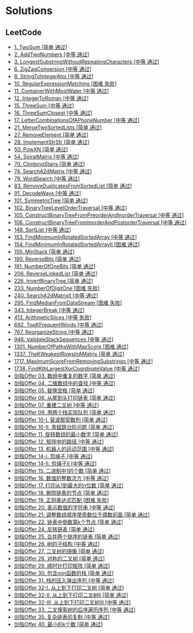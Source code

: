 # Solutions

## LeetCode

- [1. TwoSum [简单 通过]](src\com\hkllyx\solution\leetcode\TwoSum.java)
- [2. AddTwoNumbers [中等 通过]](src\com\hkllyx\solution\leetcode\AddTwoNumbers.java)
- [3. LongestSubstringWithoutRepeatingCharacters [中等 通过]](src\com\hkllyx\solution\leetcode\LongestSubstringWithoutRepeatingCharacters.java)
- [6. ZigZagConversion [中等 通过]](src\com\hkllyx\solution\leetcode\ZigZagConversion.java)
- [8. StringToIntegerAtoi [中等 通过]](src\com\hkllyx\solution\leetcode\StringToIntegerAtoi.java)
- [10. RegularExpressionMatching [困难 失败]](src\com\hkllyx\solution\leetcode\RegularExpressionMatching.java)
- [11. ContainerWithMostWater [中等 通过]](src\com\hkllyx\solution\leetcode\ContainerWithMostWater.java)
- [12. IntegerToRoman [中等 通过]](src\com\hkllyx\solution\leetcode\IntegerToRoman.java)
- [15. ThreeSum [中等 通过]](src\com\hkllyx\solution\leetcode\ThreeSum.java)
- [16. ThreeSumClosest [中等 通过]](src\com\hkllyx\solution\leetcode\ThreeSumClosest.java)
- [17. LetterCombinationsOfAPhoneNumber [中等 通过]](src\com\hkllyx\solution\leetcode\LetterCombinationsOfAPhoneNumber.java)
- [21. MergeTwoSortedLists [简单 通过]](src\com\hkllyx\solution\leetcode\MergeTwoSortedLists.java)
- [27. RemoveElement [简单 通过]](src\com\hkllyx\solution\leetcode\RemoveElement.java)
- [28. ImplementStrStr [简单 通过]](src\com\hkllyx\solution\leetcode\ImplementStrStr.java)
- [50. PowXN [简单 通过]](src\com\hkllyx\solution\leetcode\PowXN.java)
- [54. SpiralMatrix [中等 通过]](src\com\hkllyx\solution\leetcode\SpiralMatrix.java)
- [70. ClimbingStairs [简单 通过]](src\com\hkllyx\solution\leetcode\ClimbingStairs.java)
- [74. SearchA2dMatrix [中等 通过]](src\com\hkllyx\solution\leetcode\SearchA2dMatrix.java)
- [79. WordSearch [中等 通过]](src\com\hkllyx\solution\leetcode\WordSearch.java)
- [83. RemoveDuplicatesFromSortedList [简单 通过]](src\com\hkllyx\solution\leetcode\RemoveDuplicatesFromSortedList.java)
- [91. DecodeWays [中等 通过]](src\com\hkllyx\solution\leetcode\DecodeWays.java)
- [101. SymmetricTree [简单 通过]](src\com\hkllyx\solution\leetcode\SymmetricTree.java)
- [102. BinaryTreeLevelOrderTraversal [中等 通过]](src\com\hkllyx\solution\leetcode\BinaryTreeLevelOrderTraversal.java)
- [105. ConstructBinaryTreeFromPreorderAndInorderTraversal [中等 通过]](src\com\hkllyx\solution\leetcode\ConstructBinaryTreeFromPreorderAndInorderTraversal.java)
- [106. ConstructBinaryTreeFromInorderAndPostorderTraversal [中等 通过]](src\com\hkllyx\solution\leetcode\ConstructBinaryTreeFromInorderAndPostorderTraversal.java)
- [148. SortList [中等 通过]](src\com\hkllyx\solution\leetcode\SortList.java)
- [153. FindMinimumInRotatedSortedArray [中等 通过]](src\com\hkllyx\solution\leetcode\FindMinimumInRotatedSortedArray.java)
- [154. FindMinimumInRotatedSortedArrayII [困难 通过]](src\com\hkllyx\solution\leetcode\FindMinimumInRotatedSortedArrayII.java)
- [155. MinStack [简单 通过]](src\com\hkllyx\solution\leetcode\MinStack.java)
- [190. ReverseBits [简单 通过]](src\com\hkllyx\solution\leetcode\ReverseBits.java)
- [191. NumberOfOneBits [简单 通过]](src\com\hkllyx\solution\leetcode\NumberOfOneBits.java)
- [206. ReverseLinkedList [简单 通过]](src\com\hkllyx\solution\leetcode\ReverseLinkedList.java)
- [226. InvertBinaryTree [简单 通过]](src\com\hkllyx\solution\leetcode\InvertBinaryTree.java)
- [233. NumberOfDigitOne [困难 失败]](src\com\hkllyx\solution\leetcode\NumberOfDigitOne.java)
- [240. SearchA2dMatrixII [中等 通过]](src\com\hkllyx\solution\leetcode\SearchA2dMatrixII.java)
- [295. FindMedianFromDataStream [困难 失败]](src\com\hkllyx\solution\leetcode\FindMedianFromDataStream.java)
- [343. IntegerBreak [中等 通过]](src\com\hkllyx\solution\leetcode\IntegerBreak.java)
- [413. ArithmeticSlices [中等 失败]](src\com\hkllyx\solution\leetcode\ArithmeticSlices.java)
- [692. TopKFrequentWords [中等 通过]](src\com\hkllyx\solution\leetcode\TopKFrequentWords.java)
- [767. ReorganizeString [中等 通过]](src\com\hkllyx\solution\leetcode\ReorganizeString.java)
- [946. ValidateStackSequences [中等 通过]](src\com\hkllyx\solution\leetcode\ValidateStackSequences.java)
- [1301. NumberOfPathsWithMaxScore [困难 通过]](src\com\hkllyx\solution\leetcode\NumberOfPathsWithMaxScore.java)
- [1337. TheKWeakestRowsInAMatrix [简单 通过]](src\com\hkllyx\solution\leetcode\TheKWeakestRowsInAMatrix.java)
- [1717. MaximumScoreFromRemovingSubstrings [中等 通过]](src\com\hkllyx\solution\leetcode\MaximumScoreFromRemovingSubstrings.java)
- [1738. FindKthLargestXorCoordinateValue [中等 通过]](src\com\hkllyx\solution\leetcode\FindKthLargestXorCoordinateValue.java)
- [剑指Offer 03. 数组中重复的数字 [简单 通过]](src\com\hkllyx\solution\leetcode\数组中重复的数字.java)
- [剑指Offer 04. 二维数组中的查找 [中等 通过]](src\com\hkllyx\solution\leetcode\二维数组中的查找.java)
- [剑指Offer 05. 替换空格 [简单 通过]](src\com\hkllyx\solution\leetcode\替换空格.java)
- [剑指Offer 06. 从尾到头打印链表 [简单 通过]](src\com\hkllyx\solution\leetcode\从尾到头打印链表.java)
- [剑指Offer 07. 重建二叉树 [中等 通过]](src\com\hkllyx\solution\leetcode\重建二叉树.java)
- [剑指Offer 09. 用两个栈实现队列 [简单 通过]](src\com\hkllyx\solution\leetcode\用两个栈实现队列.java)
- [剑指Offer 10-I. 斐波那契数列 [简单 通过]](src\com\hkllyx\solution\leetcode\斐波那契数列.java)
- [剑指Offer 10-II. 青蛙跳台阶问题 [简单 通过]](src\com\hkllyx\solution\leetcode\青蛙跳台阶问题.java)
- [剑指Offer 11. 旋转数组的最小数字 [简单 通过]](src\com\hkllyx\solution\leetcode\旋转数组的最小数字.java)
- [剑指Offer 12. 矩阵中的路径 [中等 通过]](src\com\hkllyx\solution\leetcode\矩阵中的路径.java)
- [剑指Offer 13. 机器人的运动范围 [中等 通过]](src\com\hkllyx\solution\leetcode\机器人的运动范围.java)
- [剑指Offer 14-I. 剪绳子 [中等 通过]](src\com\hkllyx\solution\leetcode\剪绳子.java)
- [剑指Offer 14-II. 剪绳子II [中等 通过]](src\com\hkllyx\solution\leetcode\剪绳子II.java)
- [剑指Offer 15. 二进制中1的个数 [简单 通过]](src\com\hkllyx\solution\leetcode\二进制中1的个数.java)
- [剑指Offer 16. 数值的整数次方 [中等 通过]](src\com\hkllyx\solution\leetcode\数值的整数次方.java)
- [剑指Offer 17. 打印从1到最大的n位数 [简单 通过]](src\com\hkllyx\solution\leetcode\打印从1到最大的n位数.java)
- [剑指Offer 18. 删除链表的节点 [简单 通过]](src\com\hkllyx\solution\leetcode\删除链表的节点.java)
- [剑指Offer 19. 正则表达式匹配 [困难 失败]](src\com\hkllyx\solution\leetcode\正则表达式匹配.java)
- [剑指Offer 20. 表示数值的字符串 [中等 通过]](src\com\hkllyx\solution\leetcode\表示数值的字符串.java)
- [剑指Offer 21. 调整数组顺序使奇数位于偶数前面 [简单 通过]](src\com\hkllyx\solution\leetcode\调整数组顺序使奇数位于偶数前面.java)
- [剑指Offer 22. 链表中倒数第k个节点 [简单 通过]](src\com\hkllyx\solution\leetcode\链表中倒数第k个节点.java)
- [剑指Offer 24. 反转链表 [简单 通过]](src\com\hkllyx\solution\leetcode\反转链表.java)
- [剑指Offer 25. 合并两个排序的链表 [简单 通过]](src\com\hkllyx\solution\leetcode\合并两个排序的链表.java)
- [剑指Offer 26. 树的子结构 [中等 通过]](src\com\hkllyx\solution\leetcode\树的子结构.java)
- [剑指Offer 27. 二叉树的镜像 [简单 通过]](src\com\hkllyx\solution\leetcode\二叉树的镜像.java)
- [剑指Offer 28. 对称的二叉树 [简单 通过]](src\com\hkllyx\solution\leetcode\对称的二叉树.java)
- [剑指Offer 29. 顺时针打印矩阵 [简单 通过]](src\com\hkllyx\solution\leetcode\顺时针打印矩阵.java)
- [剑指Offer 30. 包含min函数的栈 [简单 通过]](src\com\hkllyx\solution\leetcode\包含min函数的栈.java)
- [剑指Offer 31. 栈的压入弹出序列 [中等 通过]](src\com\hkllyx\solution\leetcode\栈的压入弹出序列.java)
- [剑指Offer 32-I. 从上到下打印二叉树 [简单 通过]](src\com\hkllyx\solution\leetcode\从上到下打印二叉树.java)
- [剑指Offer 32-II. 从上到下打印二叉树II [简单 通过]](src\com\hkllyx\solution\leetcode\从上到下打印二叉树II.java)
- [剑指Offer 32-III. 从上到下打印二叉树III [中等 通过]](src\com\hkllyx\solution\leetcode\从上到下打印二叉树III.java)
- [剑指Offer 33. 二叉搜索树的后序遍历序列 [中等 通过]](src\com\hkllyx\solution\leetcode\二叉搜索树的后序遍历序列.java)
- [剑指Offer 35. 复杂链表的复制 [中等 通过]](src\com\hkllyx\solution\leetcode\复杂链表的复制.java)
- [剑指Offer 40. 最小的k个数 [简单 通过]](src\com\hkllyx\solution\leetcode\最小的k个数.java)
